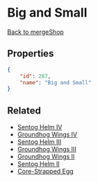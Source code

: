 # Big and Small

<no description available>

[Back to mergeShop](../merge-shops.md)

## Properties

```json
{
    "id": 287,
    "name": "Big and Small"
}
```

## Related

- [Sentog Helm IV](../items/17872-sentog-helm-iv.md)
- [Groundhog Wings IV](../items/17876-groundhog-wings-iv.md)
- [Sentog Helm III](../items/17871-sentog-helm-iii.md)
- [Groundhog Wings III](../items/17875-groundhog-wings-iii.md)
- [Groundhog Wings II](../items/17874-groundhog-wings-ii.md)
- [Sentog Helm II](../items/17870-sentog-helm-ii.md)
- [Core-Strapped Egg](../items/17878-core-strapped-egg.md)

